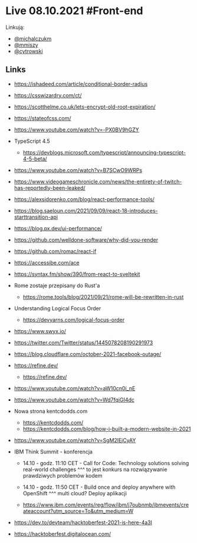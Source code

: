 # Live 08.10.2021 #Front-end

Linkują:

- [@michalczukm](https://twitter.com/michalczukm)
- [@mmiszy](https://twitter.com/mmiszy)
- [@cytrowski](https://twitter.com/cytrowski)

## Links

- https://ishadeed.com/article/conditional-border-radius
- https://csswizardry.com/ct/
- https://scotthelme.co.uk/lets-encrypt-old-root-expiration/
- https://stateofcss.com/
- https://www.youtube.com/watch?v=-PX0BV9hGZY
- TypeScript 4.5
  - https://devblogs.microsoft.com/typescript/announcing-typescript-4-5-beta/
- https://www.youtube.com/watch?v=B7SCwO9WRPs
- https://www.videogameschronicle.com/news/the-entirety-of-twitch-has-reportedly-been-leaked/
- https://alexsidorenko.com/blog/react-performance-tools/
- https://blog.saeloun.com/2021/09/09/react-18-introduces-starttransition-api
- https://blog.px.dev/ui-performance/
- https://github.com/welldone-software/why-did-you-render
- https://github.com/romac/react-if
- https://accessibe.com/ace
- https://syntax.fm/show/390/from-react-to-sveltekit
- Rome zostaje przepisany do Rust'a
  - https://rome.tools/blog/2021/09/21/rome-will-be-rewritten-in-rust
- Understanding Logical Focus Order
  - https://devyarns.com/logical-focus-order
- https://www.swyx.io/
- https://twitter.com/Twitter/status/1445078208190291973
- https://blog.cloudflare.com/october-2021-facebook-outage/
- https://refine.dev/
  - https://refine.dev/
- https://www.youtube.com/watch?v=aW10cn0i_nE
- https://www.youtube.com/watch?v=Wd7fqiGI4dc
- Nowa strona kentcdodds.com
  - https://kentcdodds.com/
  - https://kentcdodds.com/blog/how-i-built-a-modern-website-in-2021
- https://www.youtube.com/watch?v=SgM2lEjCyAY
- IBM Think Summit - konferencja

  - 14.10 - godz. 11:10 CET - Call for Code: Technology solutions solving real-world challenges
    ^^^ to jest konkurs na rozwiązywanie prawdziwych problemów kodem

  - 14.10 - godz. 11:50 CET - Build once and deploy anywhere with OpenShift
    ^^^ multi cloud? Deploy aplikacji

  - https://www.ibm.com/events/reg/flow/ibm/j7oubnmb/ibmevents/createaccount?utm_source=To&utm_medium=W

- https://dev.to/devteam/hacktoberfest-2021-is-here-4a3l
- https://hacktoberfest.digitalocean.com/
